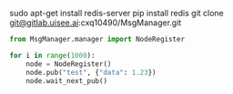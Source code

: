 sudo apt-get install redis-server
pip install redis
git clone git@gitlab.uisee.ai:cxq10490/MsgManager.git

```python
from MsgManager.manager import NodeRegister

for i in range(1000):
    node = NodeRegister()
    node.pub("test", {"data": 1.23})
    node.wait_next_pub()
